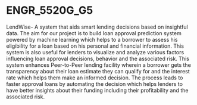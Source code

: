 # ENGR_5520G_G5
LendWise- A system that aids smart lending decisions based on insightful data.
The aim for our project is to build loan approval prediction system powered by machine learning which helps to a borrower to assess his eligibility for a loan based on his personal and financial information. This system is also useful for lenders to visualize and analyze various factors influencing loan approval decisions, behavior and the associated risk. This system enhances Peer-to-Peer lending facility wherein a borrower gets the transparency about their loan estimate they can qualify for and the interest rate which helps them make an informed decision. The process leads to faster approval loans by automating the decision which helps lenders to have better insights about their funding including their profitability and the associated risk.
